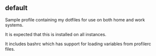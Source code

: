 ## default

Sample profile containing my dotfiles for use on both home and work systems.

It is expected that this is installed on all instances.

It includes bashrc which has support for loading variables from profilerc files.
